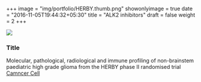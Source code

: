 +++
image = "img/portfolio/HERBY.thumb.png"
showonlyimage = true
date = "2016-11-05T19:44:32+05:30"
title = "ALK2 inhibitors"
draft = false
weight = 2
+++
<!--more-->
![](/img/portfolio/HERBY.png)
###	Title
Molecular, pathological, radiological and immune profiling of non-brainstem paediatric high grade glioma from the HERBY phase II randomised trial  
[Camncer Cell](https://www.sciencedirect.com/science/article/pii/S1535610818301752)
